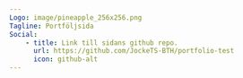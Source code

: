 ```yaml
---
Logo: image/pineapple_256x256.png
Tagline: Portföljsida
Social:
    - title: Link till sidans github repo.
      url: https://github.com/JockeTS-BTH/portfolio-test
      icon: github-alt
---
```

